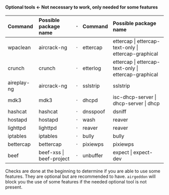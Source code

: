 #### Optional tools &#8592; Not necessary to work, only needed for some features

 Command     | Possible package name    | &#8901; | Command  | Possible package name                                
:------------|:-------------------------|:-------:|:---------|:-----------------------------------------------------
 wpaclean    | aircrack-ng              | &#8901; | ettercap | ettercap \| ettercap-text-only \| ettercap-graphical
 crunch      | crunch                   | &#8901; | etterlog | ettercap \| ettercap-text-only \| ettercap-graphical
 aireplay-ng | aircrack-ng              | &#8901; | sslstrip | sslstrip                                             
 mdk3        | mdk3                     | &#8901; | dhcpd    | isc-dhcp-server \| dhcp-server \| dhcp               
 hashcat     | hashcat                  | &#8901; | dnsspoof | dsniff                                               
 hostapd     | hostapd                  | &#8901; | wash     | reaver                                               
 lighttpd    | lighttpd                 | &#8901; | reaver   | reaver                                               
 iptables    | iptables                 | &#8901; | bully    | bully                                                
 bettercap   | bettercap                | &#8901; | pixiewps | pixiewps                                             
 beef        | beef-xss \| beef-project | &#8901; | unbuffer | expect \| expect-dev                                 

Checks are done at the beginning to determine if you are able to use some features. They are optional but are recommended to have. `airgeddon` will block you the use of some features if the needed optional tool is not present.